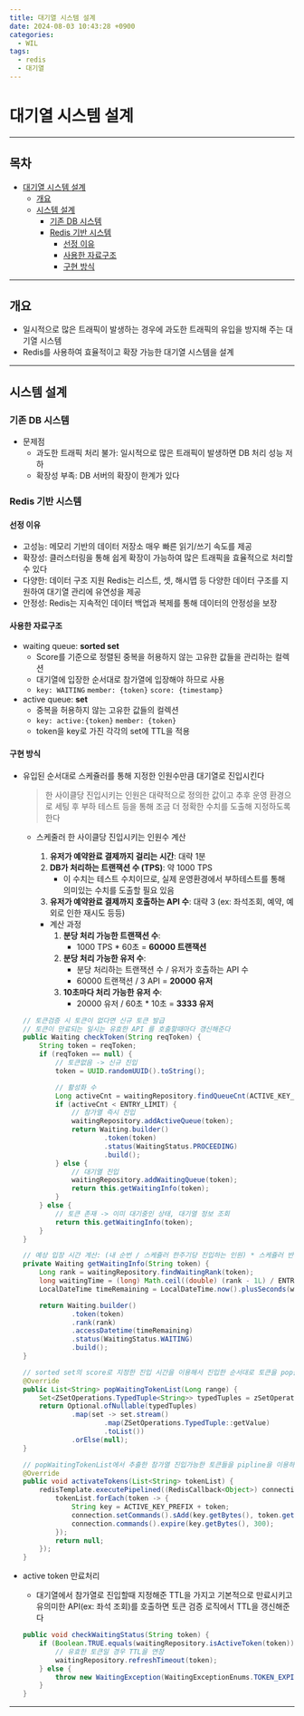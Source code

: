 ```yaml
---
title: 대기열 시스템 설계
date: 2024-08-03 10:43:28 +0900
categories:
  - WIL
tags:
  - redis
  - 대기열
---
```

# 대기열 시스템 설계

--- 

## 목차

- [대기열 시스템 설계](#대기열-시스템-설계)
    * [개요](#개요)
    * [시스템 설계](#시스템-설계)
        + [기존 DB 시스템](#기존-DB-시스템)
        + [Redis 기반 시스템](#Redis-기반-시스템)
            - [선정 이유](#선정-이유)
            - [사용한 자료구조](#사용한-자료구조)
            - [구현 방식](#구현-방식)

---

## 개요

- 일시적으로 많은 트래픽이 발생하는 경우에 과도한 트래픽의 유입을 방지해 주는 대기열 시스템
- Redis를 사용하여 효율적이고 확장 가능한 대기열 시스템을 설계

---

## 시스템 설계

### 기존 DB 시스템

- 문제점
    - 과도한 트래픽 처리 불가: 일시적으로 많은 트래픽이 발생하면 DB 처리 성능 저하
    - 확장성 부족: DB 서버의 확장이 한계가 있다

### Redis 기반 시스템

#### 선정 이유

- 고성능: 메모리 기반의 데이터 저장소 매우 빠른 읽기/쓰기 속도를 제공
- 확장성: 클러스터링을 통해 쉽게 확장이 가능하여 많은 트래픽을 효율적으로 처리할 수 있다
- 다양한: 데이터 구조 지원 Redis는 리스트, 셋, 해시맵 등 다양한 데이터 구조를 지원하여 대기열 관리에 유연성을 제공
- 안정성: Redis는 지속적인 데이터 백업과 복제를 통해 데이터의 안정성을 보장

#### 사용한 자료구조

- waiting queue: **sorted set**
    - Score를 기준으로 정렬된 중복을 허용하지 않는 고유한 값들을 관리하는 컬렉션
    - 대기열에 입장한 순서대로 참가열에 입장해야 하므로 사용
    - `key: WAITING` `member: {token}` `score: {timestamp}`
- active queue: **set**
    - 중복을 허용하지 않는 고유한 값들의 컬렉션
    - `key: active:{token}` `member: {token}`
    - token을 key로 가진 각각의 set에 TTL을 적용

#### 구현 방식

- 유입된 순서대로 스케쥴러를 통해 지정한 인원수만큼 대기열로 진입시킨다
  > 한 사이클당 진입시키는 인원은 대략적으로 정의한 값이고 추후 운영 환경으로 세팅 후 부하 테스트 등을 통해 조금 더 정확한 수치를 도출해 지정하도록 한다
    - 스케줄러 한 사이클당 진입시키는 인원수 계산
        1. **유저가 예약완료 결제까지 걸리는 시간**: 대략 1분
        2. **DB가 처리하는 트랜잭션 수 (TPS)**: 약 1000 TPS
            - 이 수치는 테스트 수치이므로, 실제 운영환경에서 부하테스트를 통해 의미있는 수치를 도출할 필요 있음
        3. **유저가 예약완료 결제까지 호출하는 API 수**: 대략 3 (ex: 좌석조회, 예약, 예외로 인한 재시도 등등)

        - 계산 과정
            1. **분당 처리 가능한 트랜잭션 수**:
                - 1000 TPS * 60초 = **60000 트랜잭션**
            2. **분당 처리 가능한 유저 수**:
                - 분당 처리하는 트랜잭션 수 / 유저가 호출하는 API 수
                - 60000 트랜잭션 / 3 API = **20000 유저**
            3. **10초마다 처리 가능한 유저 수**:
                - 20000 유저 / 60초 * 10초 = **3333 유저**

    ```java
    // 토큰검증 시 토큰이 없다면 신규 토큰 발급  
    // 토큰이 만료되는 일시는 유효한 API 를 호출할때마다 갱신해준다
    public Waiting checkToken(String reqToken) {  
        String token = reqToken;  
        if (reqToken == null) {  
            // 토큰없음 -> 신규 진입  
            token = UUID.randomUUID().toString();  
    
            // 활성화 수  
            Long activeCnt = waitingRepository.findQueueCnt(ACTIVE_KEY_PREFIX);  
            if (activeCnt < ENTRY_LIMIT) {  
                // 참가열 즉시 진입  
                waitingRepository.addActiveQueue(token);  
                return Waiting.builder()  
                        .token(token)  
                        .status(WaitingStatus.PROCEEDING)  
                        .build();  
            } else {  
                // 대기열 진입  
                waitingRepository.addWaitingQueue(token);  
                return this.getWaitingInfo(token);  
            }  
        } else {  
            // 토큰 존재 -> 이미 대기중인 상태, 대기열 정보 조회  
            return this.getWaitingInfo(token);  
        }  
    }

    // 예상 입장 시간 계산: (내 순번 / 스케쥴러 한주기당 진입하는 인원) * 스케쥴러 반복 주기(초)
    private Waiting getWaitingInfo(String token) {  
        Long rank = waitingRepository.findWaitingRank(token);  
        long waitingTime = (long) Math.ceil((double) (rank - 1L) / ENTRY_LIMIT) * 10;  
        LocalDateTime timeRemaining = LocalDateTime.now().plusSeconds(waitingTime);  
    
        return Waiting.builder()  
                .token(token)  
                .rank(rank)  
                .accessDatetime(timeRemaining)  
                .status(WaitingStatus.WAITING)  
                .build();  
    }
  
    // sorted set의 score로 지정한 진입 시간을 이용해서 진입한 순서대로 토큰을 pop을 이용하여 별도 삭제로직없이 처리
    @Override  
    public List<String> popWaitingTokenList(Long range) {  
        Set<ZSetOperations.TypedTuple<String>> typedTuples = zSetOperations.popMin(WAITING_KEY, range);  
        return Optional.ofNullable(typedTuples)  
                .map(set -> set.stream()  
                        .map(ZSetOperations.TypedTuple::getValue)  
                        .toList())  
                .orElse(null);  
    }

    // popWaitingTokenList에서 추출한 참가열 진입가능한 토큰들을 pipline을 이용하여 한번에 추가
    @Override  
    public void activateTokens(List<String> tokenList) {  
        redisTemplate.executePipelined((RedisCallback<Object>) connection -> {  
            tokenList.forEach(token -> {  
                String key = ACTIVE_KEY_PREFIX + token;  
                connection.setCommands().sAdd(key.getBytes(), token.getBytes());  
                connection.commands().expire(key.getBytes(), 300);  
            });  
            return null;  
        });  
    }
    ```

- active token 만료처리
    - 대기열에서 참가열로 진입할때 지정해준 TTL을 가지고 기본적으로 만료시키고 유의미한 API(ex: 좌석 조회)를 호출하면 토큰 검증 로직에서 TTL을 갱신해준다

    ```java
    public void checkWaitingStatus(String token) {
        if (Boolean.TRUE.equals(waitingRepository.isActiveToken(token))) {
            // 유효한 토큰일 경우 TTL을 연장
            waitingRepository.refreshTimeout(token);
        } else {
            throw new WaitingException(WaitingExceptionEnums.TOKEN_EXPIRED);
        }
    }
    ```

---
